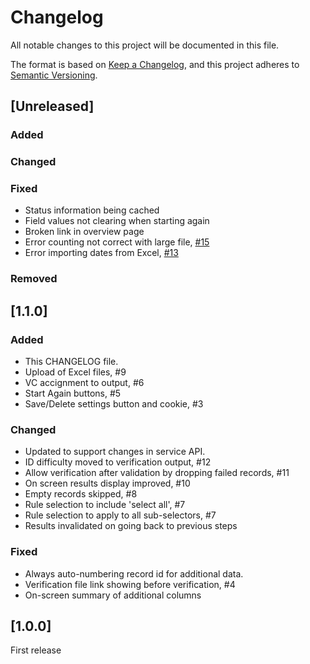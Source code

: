 # Changelog

All notable changes to this project will be documented in this file.

The format is based on [Keep a Changelog](https://keepachangelog.com/en/1.1.0/),
and this project adheres to [Semantic Versioning](https://semver.org/spec/v2.0.0.html).

## [Unreleased]

### Added

### Changed

### Fixed

- Status information being cached
- Field values not clearing when starting again
- Broken link in overview page
- Error counting not correct with large file, [#15](https://github.com/BiologicalRecordsCentre/record-cleaner-ui/issues/15)
- Error importing dates from Excel, [#13](https://github.com/BiologicalRecordsCentre/record-cleaner-ui/issues/13)

### Removed

## [1.1.0]

### Added

- This CHANGELOG file.
- Upload of Excel files, #9
- VC accignment to output, #6
- Start Again buttons, #5
- Save/Delete settings button and cookie, #3

### Changed

- Updated to support changes in service API.
- ID difficulty moved to verification output, #12
- Allow verification after validation by dropping failed records, #11
- On screen results display improved, #10
- Empty records skipped, #8
- Rule selection to include 'select all', #7
- Rule selection to apply to all sub-selectors, #7
- Results invalidated on going back to previous steps

### Fixed
- Always auto-numbering record id for additional data.
- Verification file link showing before verification, #4
- On-screen summary of additional columns

## [1.0.0]

First release
